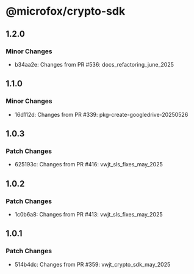 # @microfox/crypto-sdk

## 1.2.0

### Minor Changes

- b34aa2e: Changes from PR #536: docs_refactoring_june_2025

## 1.1.0

### Minor Changes

- 16d112d: Changes from PR #339: pkg-create-googledrive-20250526

## 1.0.3

### Patch Changes

- 625193c: Changes from PR #416: vwjt_sls_fixes_may_2025

## 1.0.2

### Patch Changes

- 1c0b6a8: Changes from PR #413: vwjt_sls_fixes_may_2025

## 1.0.1

### Patch Changes

- 514b4dc: Changes from PR #359: vwjt_crypto_sdk_may_2025
